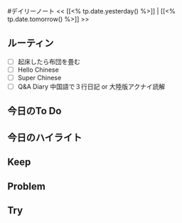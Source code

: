 #デイリーノート
<< [[<% tp.date.yesterday() %>]] | [[<% tp.date.tomorrow() %>]] >>
## ルーティン
- [ ] 起床したら布団を畳む
- [ ] Hello Chinese
- [ ] Super Chinese
- [ ] Q&A Diary 中国語で３行日記 or 大陸版アクナイ読解
## 今日のTo Do
## 今日のハイライト
## Keep
## Problem
## Try
